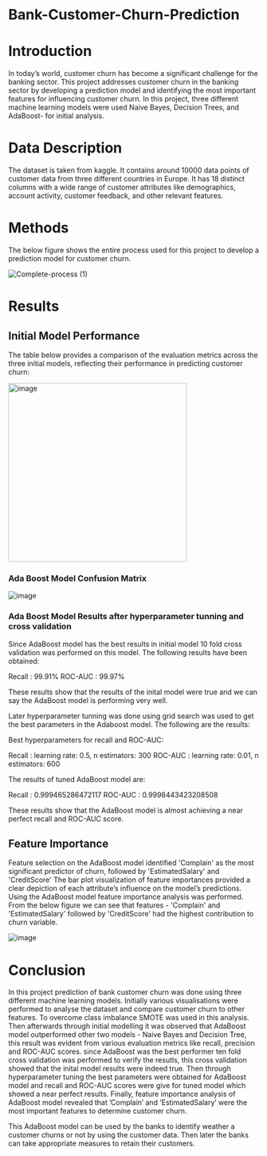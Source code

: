 # Bank-Customer-Churn-Prediction

# Introduction

In today’s world, customer churn has become a significant challenge for the banking sector.
This project addresses customer churn in the banking sector by developing a prediction
model and identifying the most important features for influencing customer churn. In this project, three different machine learning models were used Naive Bayes, Decision
Trees, and AdaBoost- for initial analysis.

# Data Description

The dataset is taken from kaggle. It contains around 10000 data points of customer
data from three different countries in Europe. It has 18 distinct columns with a wide range of
customer attributes like demographics, account activity, customer feedback, and other relevant
features.

# Methods

The below figure shows the entire process used for this project to develop a prediction model for customer churn.

![Complete-process (1)](https://github.com/varun-crypto/Bank-Customer-Churn-Prediction/assets/69026838/de6500b5-65c6-41e2-a333-2d3c66fc7069)

# Results

## Initial Model Performance

The table below provides a comparison of the evaluation metrics across the three initial models,
reflecting their performance in predicting customer churn:

<img width="358" alt="image" src="https://github.com/varun-crypto/Bank-Customer-Churn-Prediction/assets/69026838/41499ec2-9620-4684-b919-966abdca6de8">

### Ada Boost Model Confusion Matrix

![image](https://github.com/varun-crypto/Bank-Customer-Churn-Prediction/assets/69026838/28ef1f2c-0e90-4405-bbed-f97a2e0f27c8)

### Ada Boost Model Results after hyperparameter tunning and cross validation

Since AdaBoost model has the best results in initial model 10 fold cross validation was performed
on this model. The following results have been obtained:

Recall : 99.91%
ROC-AUC : 99.97%

These results show that the results of the inital model were true and we can say the AdaBoost
model is performing very well.

Later hyperparameter tunning was done using grid search was used to get the best parameters in
the Adaboost model. The following are the results:

Best hyperparameters for recall and ROC-AUC:

Recall : learning rate: 0.5, n estimators: 300
ROC-AUC : learning rate: 0.01, n estimators: 600

The results of tuned AdaBoost model are:

Recall : 0.999465286472117
ROC-AUC : 0.9998443423208508

These results show that the AdaBoost model is almost achieving a near perfect recall and ROC-AUC
score.

## Feature Importance

Feature selection on the AdaBoost model identified 'Complain' as the most significant predictor
of churn, followed by 'EstimatedSalary' and 'CreditScore' The bar plot visualization of feature
importances provided a clear depiction of each attribute’s influence on the model’s predictions.
Using the AdaBoost model feature importance analysis was performed. From the below figure we
can see that features - 'Complain' and 'EstimatedSalary' followed by 'CreditScore' had the highest
contribution to churn variable.

![image](https://github.com/varun-crypto/Bank-Customer-Churn-Prediction/assets/69026838/88c99f93-1b83-4dff-902b-cda3024c5694)

# Conclusion

In this project prediction of bank customer churn was done using three different machine learning
models. Initially various visualisations were performed to analyse the dataset and compare customer
churn to other features. To overcome class imbalance SMOTE was used in this analysis. Then
afterwards through initial modelling it was observed that AdaBoost model outperformed other two
models - Naive Bayes and Decision Tree, this result was evident from various evaluation metrics
like recall, precision and ROC-AUC scores. since AdaBoost was the best performer ten fold cross
validation was performed to verify the resutls, this cross validation showed that the inital model
results were indeed true. Then through hyperparameter tuning the best parameters were obtained
for AdaBoost model and recall and ROC-AUC scores were give for tuned model which showed a near
perfect results. Finally, feature importance analysis of AdaBoost model revealed that ’Complain’
and ’EstimatedSalary’ were the most important features to determine customer churn.

This AdaBoost model can be used by the banks to identify weather a customer churns or not
by using the customer data. Then later the banks can take appropriate measures to retain their
customers.








